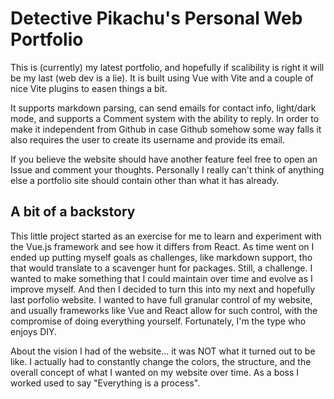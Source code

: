 # Detective Pikachu's Personal Web Portfolio

This is (currently) my latest portfolio, and hopefully if scalibility is right it will be my last (web dev is a lie). It is built using Vue with Vite and a couple of nice Vite plugins to easen things a bit.

It supports markdown parsing, can send emails for contact info, light/dark mode, and supports a Comment system with the ability to reply. In order to make it independent from Github in case Github somehow some way falls it also requires the user to create its username and provide its email.

If you believe the website should have another feature feel free to open an Issue and comment your thoughts. Personally I really can't think of anything else a portfolio site should contain other than what it has already. 

## A bit of a backstory

This little project started as an exercise for me to learn and experiment with the Vue.js framework and see how it differs from React. As time went on I ended up putting myself goals as challenges, like markdown support, tho that would translate to a scavenger hunt for packages. Still, a challenge. I wanted to make something that I could maintain over time and evolve as I improve myself. And then I decided to turn this into my next and hopefully last porfolio website. I wanted to have full granular control of my website, and usually frameworks like Vue and React allow for such control, with the compromise of doing everything yourself. Fortunately, I'm the type who enjoys DIY.

About the vision I had of the website... it was NOT what it turned out to be like. I actually had to constantly change the colors, the structure, and the overall concept of what I wanted on my website over time. As a boss I worked used to say "Everything is a process".